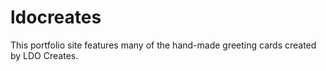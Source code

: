 # ldocreates
This portfolio site features many of the hand-made greeting cards created by LDO Creates.
